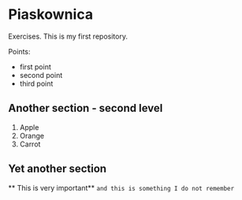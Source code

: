 # Piaskownica
Exercises. This is my first repository.

Points:
* first point
* second point
* third point

## Another section - second level

1. Apple
2. Orange
3. Carrot

## Yet another section

** This is very important**
``and this is something I do not remember``